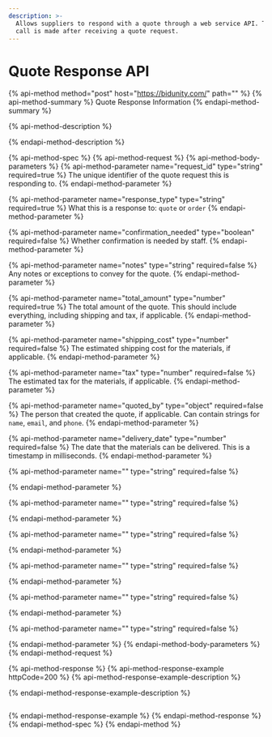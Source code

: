 ```yaml
---
description: >-
  Allows suppliers to respond with a quote through a web service API. This API
  call is made after receiving a quote request.
---
```


# Quote Response API

{% api-method method="post" host="https://bidunity.com/" path="" %}
{% api-method-summary %}
Quote Response Information
{% endapi-method-summary %}

{% api-method-description %}

{% endapi-method-description %}

{% api-method-spec %}
{% api-method-request %}
{% api-method-body-parameters %}
{% api-method-parameter name="request\_id" type="string" required=true %}
The unique identifier of the quote request this is responding to.
{% endapi-method-parameter %}

{% api-method-parameter name="response\_type" type="string" required=true %}
What this is a response to: `quote` or `order`
{% endapi-method-parameter %}

{% api-method-parameter name="confirmation\_needed" type="boolean" required=false %}
Whether confirmation is needed by staff.
{% endapi-method-parameter %}

{% api-method-parameter name="notes" type="string" required=false %}
Any notes or exceptions to convey for the quote.
{% endapi-method-parameter %}

{% api-method-parameter name="total\_amount" type="number" required=true %}
The total amount of the quote. This should include everything, including shipping and tax, if applicable.
{% endapi-method-parameter %}

{% api-method-parameter name="shipping\_cost" type="number" required=false %}
The estimated shipping cost for the materials, if applicable.
{% endapi-method-parameter %}

{% api-method-parameter name="tax" type="number" required=false %}
The estimated tax for the materials, if applicable.
{% endapi-method-parameter %}

{% api-method-parameter name="quoted\_by" type="object" required=false %}
The person that created the quote, if applicable. Can contain strings for `name`, `email`, and `phone`.
{% endapi-method-parameter %}

{% api-method-parameter name="delivery\_date" type="number" required=false %}
The date that the materials can be delivered. This is a timestamp in milliseconds.
{% endapi-method-parameter %}

{% api-method-parameter name="" type="string" required=false %}

{% endapi-method-parameter %}

{% api-method-parameter name="" type="string" required=false %}

{% endapi-method-parameter %}

{% api-method-parameter name="" type="string" required=false %}

{% endapi-method-parameter %}

{% api-method-parameter name="" type="string" required=false %}

{% endapi-method-parameter %}

{% api-method-parameter name="" type="string" required=false %}

{% endapi-method-parameter %}

{% api-method-parameter name="" type="string" required=false %}

{% endapi-method-parameter %}
{% endapi-method-body-parameters %}
{% endapi-method-request %}

{% api-method-response %}
{% api-method-response-example httpCode=200 %}
{% api-method-response-example-description %}

{% endapi-method-response-example-description %}

```

```
{% endapi-method-response-example %}
{% endapi-method-response %}
{% endapi-method-spec %}
{% endapi-method %}

